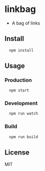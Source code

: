 # linkbag

* A bag of links


## Install
```sh
  npm install
```

## Usage
### Production
```sh
  npm start
```

### Development
```sh
  npm run watch
```

### Build
```sh
  npm run build
```


## License
MIT
